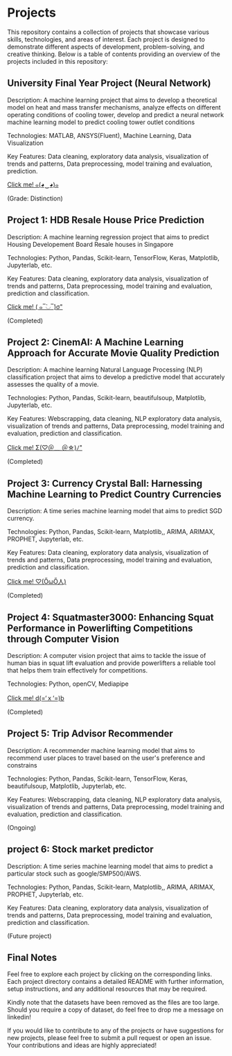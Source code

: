 # Projects
This repository contains a collection of projects that showcase various skills, technologies, and areas of interest. Each project is designed to demonstrate different aspects of development, problem-solving, and creative thinking. Below is a table of contents providing an overview of the projects included in this repository:

## University Final Year Project (Neural Network)

Description: A machine learning project that aims to develop a theoretical model on heat and mass transfer mechanisms, analyze effects on different operating conditions of cooling tower, develop and predict a neural network machine learning model to predict cooling tower outlet conditions 

Technologies: MATLAB, ANSYS(Fluent), Machine Learning, Data Visualization

Key Features: Data cleaning, exploratory data analysis, visualization of trends and patterns, Data preprocessing, model training and evaluation, prediction.

[Click me! ๑(◕‿◕)๑](https://github.com/chonkykai/Projects/tree/main/Cooling_Tower_Prediction)

(Grade: Distinction)

## Project 1: HDB Resale House Price Prediction

Description: A machine learning regression project that aims to predict Housing Developement Board Resale houses in Singapore

Technologies: Python, Pandas, Scikit-learn, TensorFlow, Keras, Matplotlib, Jupyterlab, etc.

Key Features: Data cleaning, exploratory data analysis, visualization of trends and patterns, Data preprocessing, model training and evaluation, prediction and classification.

[Click me! ( ๑‾̀◡‾́)σ"](https://github.com/chonkykai/Projects/tree/main/house_price_prediction)

(Completed)

## Project 2: CinemAI: A Machine Learning Approach for Accurate Movie Quality Prediction

Description: A machine learning Natural Language Processing (NLP) classification project that aims to develop a predictive model that accurately assesses the quality of a movie.

Technologies: Python, Pandas, Scikit-learn, beautifulsoup, Matplotlib, Jupyterlab, etc.

Key Features: Webscrapping, data cleaning, NLP exploratory data analysis, visualization of trends and patterns, Data preprocessing, model training and evaluation, prediction and classification.

[Click me! Σ(♡＠﹏ ＠☆)ﾉ"](https://github.com/chonkykai/Projects/tree/main/CinemAI)

(Completed)

## Project 3: Currency Crystal Ball: Harnessing Machine Learning to Predict Country Currencies

Description: A time series machine learning model that aims to predict SGD currency.

Technologies: Python, Pandas, Scikit-learn, Matplotlib,, ARIMA, ARIMAX, PROPHET, Jupyterlab, etc.

Key Features: Data cleaning, exploratory data analysis, visualization of trends and patterns, Data preprocessing, model training and evaluation, prediction and classification.

[Click me! ♡(ŐωŐ人)](https://github.com/chonkykai/Projects/tree/main/Currency_Crystal_Ball)

(Completed)

## Project 4: Squatmaster3000: Enhancing Squat Performance in Powerlifting Competitions through Computer Vision

Description: A computer vision project that aims to tackle the issue of human bias in squat lift evaluation and provide powerlifters a reliable tool that helps them train effectively for competitions.

Technologies: Python, openCV, Mediapipe

[Click me! d(=‘ｘ‘=)b](https://github.com/chonkykai/Projects/tree/main/squatmaster3000)

(Completed)

## Project 5: Trip Advisor Recommender 

Description: A recommender machine learning model that aims to recommend user places to travel based on the user's preference and constrains

Technologies: Python, Pandas, Scikit-learn, TensorFlow, Keras, beautifulsoup, Matplotlib, Jupyterlab, etc.

Key Features: Webscrapping, data cleaning, NLP exploratory data analysis, visualization of trends and patterns, Data preprocessing, model training and evaluation, prediction and classification.

(Ongoing)

## project 6: Stock market predictor

Description: A time series machine learning model that aims to predict a particular stock such as google/SMP500/AWS.

Technologies: Python, Pandas, Scikit-learn, Matplotlib,, ARIMA, ARIMAX, PROPHET, Jupyterlab, etc.

Key Features: Data cleaning, exploratory data analysis, visualization of trends and patterns, Data preprocessing, model training and evaluation, prediction and classification.

(Future project)

## Final Notes

Feel free to explore each project by clicking on the corresponding links. Each project directory contains a detailed README with further information, setup instructions, and any additional resources that may be required.

Kindly note that the datasets have been removed as the files are too large. Should you require a copy of dataset, do feel free to drop me a message on linkedin!

If you would like to contribute to any of the projects or have suggestions for new projects, please feel free to submit a pull request or open an issue. Your contributions and ideas are highly appreciated!
